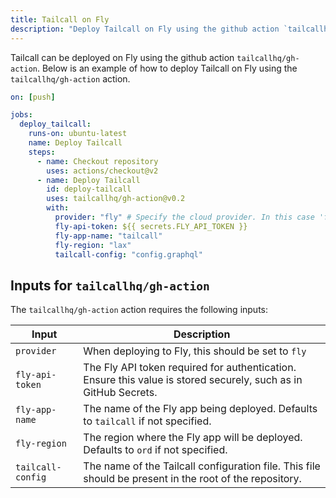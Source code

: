 ```yaml
---
title: Tailcall on Fly
description: "Deploy Tailcall on Fly using the github action `tailcallhq/gh-action`"
---
```


Tailcall can be deployed on Fly using the github action `tailcallhq/gh-action`. Below is an example of how to deploy Tailcall on Fly using the `tailcallhq/gh-action` action.

```yaml
on: [push]

jobs:
  deploy_tailcall:
    runs-on: ubuntu-latest
    name: Deploy Tailcall
    steps:
      - name: Checkout repository
        uses: actions/checkout@v2
      - name: Deploy Tailcall
        id: deploy-tailcall
        uses: tailcallhq/gh-action@v0.2
        with:
          provider: "fly" # Specify the cloud provider. In this case 'fly'
          fly-api-token: ${{ secrets.FLY_API_TOKEN }}
          fly-app-name: "tailcall"
          fly-region: "lax"
          tailcall-config: "config.graphql"
```

## Inputs for `tailcallhq/gh-action`

The `tailcallhq/gh-action` action requires the following inputs:

| Input             | Description                                                                                                     |
| ----------------- | --------------------------------------------------------------------------------------------------------------- |
| `provider`        | When deploying to Fly, this should be set to `fly`                                                              |
| `fly-api-token`   | The Fly API token required for authentication. Ensure this value is stored securely, such as in GitHub Secrets. |
| `fly-app-name`    | The name of the Fly app being deployed. Defaults to `tailcall` if not specified.                                |
| `fly-region`      | The region where the Fly app will be deployed. Defaults to `ord` if not specified.                              |
| `tailcall-config` | The name of the Tailcall configuration file. This file should be present in the root of the repository.         |
